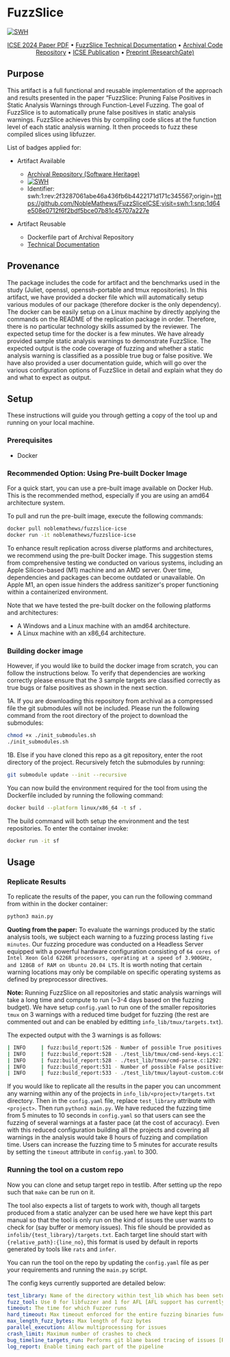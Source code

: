 # FuzzSlice

[![SWH](https://archive.softwareheritage.org/badge/origin/https://github.com/NobleMathews/FuzzSliceICSE/)](https://archive.softwareheritage.org/browse/origin/?origin_url=https://github.com/NobleMathews/FuzzSliceICSE)

<p align="center">
    <a href="https://archive.softwareheritage.org/swh:1:cnt:72e1b742f8f9e55b01d2fbc3c2bc76ed62699746;origin=https://github.com/NobleMathews/FuzzSliceICSE;visit=swh:1:snp:1d64e508e0712f6f2bdf5bce07b81c45707a227e;anchor=swh:1:rev:2f3287061abe46a436fb6b4422171d171c345567;path=/FuzzSlice_ICSE_2024.pdf">ICSE 2024 Paper PDF</a> •
    <a href="https://archive.softwareheritage.org/swh:1:cnt:b963c46c995105ecc6efed0c7a8dbee7b2372d0e;origin=https://github.com/NobleMathews/FuzzSliceICSE;visit=swh:1:snp:1d64e508e0712f6f2bdf5bce07b81c45707a227e;anchor=swh:1:rev:2f3287061abe46a436fb6b4422171d171c345567;path=/FuzzSlice_Technical_Documentation.pdf">FuzzSlice Technical Documentation</a> •
    <a href="https://archive.softwareheritage.org/browse/origin/directory/?origin_url=https://github.com/NobleMathews/FuzzSliceICSE">Archival Code Repository</a> •
    <a href="https://conf.researchr.org/details/icse-2024/icse-2024-research-track/39/FuzzSlice-Pruning-False-Positives-in-Static-Analysis-Warnings-through-Function-Level">ICSE Publication</a> •
    <a href="https://www.researchgate.net/publication/374114151_FuzzSlice_Pruning_False_Positives_in_Static_Analysis_Warnings_through_Function-Level_Fuzzing#fullTextFileContent">Preprint (ResearchGate)</a> 
</p>

## Purpose

This artifact is a full functional and reusable implementation of the approach and results presented in the paper “FuzzSlice: Pruning False Positives in Static Analysis Warnings through Function-Level Fuzzing. The goal of FuzzSlice is to automatically prune false positives in static analysis warnings. FuzzSlice achieves this by compiling code slices at the function level of each static analysis warning. It then proceeds to fuzz these compiled slices using libfuzzer. 

List of badges applied for:
- Artifact Available
    - [Archival Repository (Software Heritage)](https://archive.softwareheritage.org/browse/origin/directory/?origin_url=https://github.com/NobleMathews/FuzzSliceICSE)
    - [![SWH](https://archive.softwareheritage.org/badge/swh:1:rev:2f3287061abe46a436fb6b4422171d171c345567/)](https://archive.softwareheritage.org/swh:1:rev:2f3287061abe46a436fb6b4422171d171c345567;origin=https://github.com/NobleMathews/FuzzSliceICSE;visit=swh:1:snp:1d64e508e0712f6f2bdf5bce07b81c45707a227e)
    - Identifier: swh:1:rev:2f3287061abe46a436fb6b4422171d171c345567;origin=https://github.com/NobleMathews/FuzzSliceICSE;visit=swh:1:snp:1d64e508e0712f6f2bdf5bce07b81c45707a227e

- Artifact Reusable
    - Dockerfile part of Archival Repository
    - [Technical Documentation](FuzzSlice_Technical_Documentation.pdf)

## Provenance

The package includes the code for artifact and the benchmarks used in the study (Juliet, openssl, openssh-portable and tmux repositories). In this artifact, we have provided a docker file which will automatically setup various modules of our package (therefore docker is the only dependency). The docker can be easily setup on a Linux machine by directly applying the commands on the README of the replication package in order. Therefore, there is no particular technology skills assumed by the reviewer. The expected setup time for the docker is a few minutes. We have already provided sample static analysis warnings to demonstrate FuzzSlice. The expected output is the code coverage of fuzzing and whether a static analysis warning is classified as a possible true bug or false positive. We have also provided a user documentation guide, which will go over the various configuration options of FuzzSlice in detail and explain what they do and what to expect as output.

## Setup

These instructions will guide you through getting a copy of the tool up and running on your local machine.

### Prerequisites

- Docker

### Recommended Option: Using Pre-built Docker Image

For a quick start, you can use a pre-built image available on Docker Hub. This is the recommended method, especially if you are using an amd64 architecture system.

To pull and run the pre-built image, execute the following commands:

```bash
docker pull noblemathews/fuzzslice-icse
docker run -it noblemathews/fuzzslice-icse
```

To enhance result replication across diverse platforms and architectures, we recommend using the pre-built Docker image. This suggestion stems from comprehensive testing we conducted on various systems, including an Apple Silicon-based (M1) machine and an AMD server. Over time, dependencies and packages can become outdated or unavailable. On Apple M1, an open issue hinders the address sanitizer's proper functioning within a containerized environment.

Note that we have tested the pre-built docker on the following platforms and architectures:
- A Windows and a Linux machine with an amd64 architecture.
- A Linux machine with an x86_64 architecture.

### Building docker image 

However, if you would like to build the docker image from scratch, you can follow the instructions below. To verify that dependencies are working correctly please ensure that the 3 sample targets are classified correctly as true bugs or false positives as shown in the next section.

1A. If you are downloading this repository from archival as a compressed file the git submodules will not be included. Please run the following command from the root directory of the project to download the submodules:
```bash
chmod +x ./init_submodules.sh
./init_submodules.sh
```

1B. Else if you have cloned this repo as a git repository, enter the root directory of the project. Recursively fetch the submodules by running:
```bash
git submodule update --init --recursive
```

You can now build the environment required for the tool from using the Dockerfile included by running the following command:
```bash
docker build --platform linux/x86_64 -t sf . 
```

The build command will both setup the environment and the test repositories. To enter the container invoke:
```bash
docker run -it sf
```

## Usage

### Replicate Results

To replicate the results of the paper, you can run the following command from within in the docker container:

```bash
python3 main.py
```

**Quoting from the paper:**
To evaluate the warnings produced by the static analysis tools, we subject each warning to a fuzzing process lasting `five minutes`. Our fuzzing procedure was conducted on a Headless Server equipped with a powerful hardware configuration consisting of `64 cores of Intel Xeon Gold 6226R processors, operating at a speed of 3.900GHz, and 128GB of RAM on Ubuntu 20.04 LTS`. It is worth noting that certain warning locations may only be compilable on specific operating systems as defined by preprocessor directives.



**Note:** Running FuzzSlice on all repositories and static analysis warnings will take a long time and compute to run (~3-4 days based on the fuzzing budget). We have setup `config.yaml` to run one of the smaller repositories `tmux` on 3 warnings with a reduced time budget for fuzzing (the rest are commented out and can be enabled by editting `info_lib/tmux/targets.txt`).

The expected output with the 3 warnings is as follows:

```bash
| INFO     | fuzz:build_report:526 - Number of possible True positives: 2
| INFO     | fuzz:build_report:528 - ./test_lib/tmux/cmd-send-keys.c:110: error: Buffer Overrun L1 // issue
| INFO     | fuzz:build_report:528 - ./test_lib/tmux/cmd-parse.c:1292: error: Buffer Overrun L2
| INFO     | fuzz:build_report:531 - Number of possible False positives: 1
| INFO     | fuzz:build_report:533 - ./test_lib/tmux/layout-custom.c:66: error: Buffer Overrun L1
```

If you would like to replicate all the results in the paper you can uncomment any warning within any of the projects in `info_lib/<project>/targets.txt` directory. Then in the `config.yaml` file, replace `test_library` attribute with `<project>`. Then run `python3 main.py`. We have reduced the fuzzing time from 5 minutes to 10 seconds in `config.yaml` so that users can see the fuzzing of several warnings at a faster pace (at the cost of accuracy). Even with this reduced configuration building all the projects and covering all warnings in the analysis would take 8 hours of fuzzing and compilation time. Users can increase the fuzzing time to 5 minutes for accurate results by setting the `timeout` attribute in `config.yaml` to 300.

### Running the tool on a custom repo

Now you can clone and setup target repo in testlib. After setting up the repo such that `make` can be run on it. 

The tool also expects a list of targets to work with, though all targets produced from a static analyzer can be used here we have kept this part manual so that the tool is only run on the kind of issues the user wants to check for (say buffer or memory issues). This file should be provided as `infolib/{test_library}/targets.txt`. Each target line should start with `{relative_path}:{line_no}`, this format is used by default in reports generated by tools like `rats` and `infer`. 

You can run the tool on the repo by updating the `config.yaml` file as per your requirements and running the `main.py` script.

The config keys currently supported are detailed below:

```yaml
test_library: Name of the directory within test_lib which has been setup for testing
fuzz_tool: Use 0 for libfuzzer and 1 for AFL [AFL support has currently been paused please retain this as 0]
timeout: The time for which Fuzzer runs
hard_timeout: Max timeout enforced for the entire fuzzing binaries function [For cases that don't terminate as expected]
max_length_fuzz_bytes: Max length of fuzz bytes
parallel_execution: Allow multiprocessing for issues
crash_limit: Maximum number of crashes to check
bug_timeline_targets_run: Performs git blame based tracing of issues [Retain as false for analysis]
log_report: Enable timing each part of the pipeline
```
